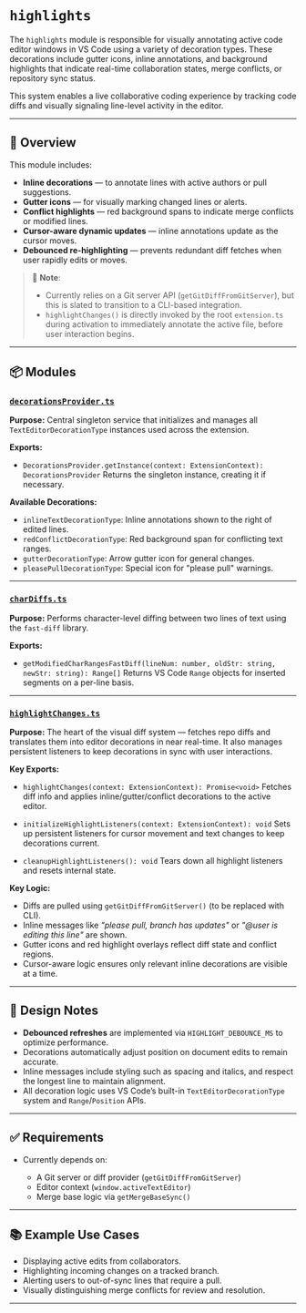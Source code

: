 # `highlights`

The `highlights` module is responsible for visually annotating active code editor windows in VS Code using a variety of decoration types. These decorations include gutter icons, inline annotations, and background highlights that indicate real-time collaboration states, merge conflicts, or repository sync status.

This system enables a live collaborative coding experience by tracking code diffs and visually signaling line-level activity in the editor.

---

## 📁 Overview

This module includes:

* **Inline decorations** — to annotate lines with active authors or pull suggestions.
* **Gutter icons** — for visually marking changed lines or alerts.
* **Conflict highlights** — red background spans to indicate merge conflicts or modified lines.
* **Cursor-aware dynamic updates** — inline annotations update as the cursor moves.
* **Debounced re-highlighting** — prevents redundant diff fetches when user rapidly edits or moves.

> 🔧 **Note**:
>
> * Currently relies on a Git server API (`getGitDiffFromGitServer`), but this is slated to transition to a CLI-based integration.
> * `highlightChanges()` is directly invoked by the root `extension.ts` during activation to immediately annotate the active file, before user interaction begins.

---

## 📦 Modules

### [`decorationsProvider.ts`](./decorationsProvider.ts)

**Purpose:**
Central singleton service that initializes and manages all `TextEditorDecorationType` instances used across the extension.

**Exports:**

* `DecorationsProvider.getInstance(context: ExtensionContext): DecorationsProvider`
  Returns the singleton instance, creating it if necessary.

**Available Decorations:**

* `inlineTextDecorationType`: Inline annotations shown to the right of edited lines.
* `redConflictDecorationType`: Red background span for conflicting text ranges.
* `gutterDecorationType`: Arrow gutter icon for general changes.
* `pleasePullDecorationType`: Special icon for "please pull" warnings.

---

### [`charDiffs.ts`](./charDiffs.ts)

**Purpose:**
Performs character-level diffing between two lines of text using the `fast-diff` library.

**Exports:**

* `getModifiedCharRangesFastDiff(lineNum: number, oldStr: string, newStr: string): Range[]`
  Returns VS Code `Range` objects for inserted segments on a per-line basis.

---

### [`highlightChanges.ts`](./highlightChanges.ts)

**Purpose:**
The heart of the visual diff system — fetches repo diffs and translates them into editor decorations in near real-time. It also manages persistent listeners to keep decorations in sync with user interactions.

**Key Exports:**

* `highlightChanges(context: ExtensionContext): Promise<void>`
  Fetches diff info and applies inline/gutter/conflict decorations to the active editor.

* `initializeHighlightListeners(context: ExtensionContext): void`
  Sets up persistent listeners for cursor movement and text changes to keep decorations current.

* `cleanupHighlightListeners(): void`
  Tears down all highlight listeners and resets internal state.

**Key Logic:**

* Diffs are pulled using `getGitDiffFromGitServer()` (to be replaced with CLI).
* Inline messages like *"please pull, branch has updates"* or *"@user is editing this line"* are shown.
* Gutter icons and red highlight overlays reflect diff state and conflict regions.
* Cursor-aware logic ensures only relevant inline decorations are visible at a time.

---

## 📝 Design Notes

* **Debounced refreshes** are implemented via `HIGHLIGHT_DEBOUNCE_MS` to optimize performance.
* Decorations automatically adjust position on document edits to remain accurate.
* Inline messages include styling such as spacing and italics, and respect the longest line to maintain alignment.
* All decoration logic uses VS Code’s built-in `TextEditorDecorationType` system and `Range`/`Position` APIs.

---

## ✅ Requirements

* Currently depends on:

  * A Git server or diff provider (`getGitDiffFromGitServer`)
  * Editor context (`window.activeTextEditor`)
  * Merge base logic via `getMergeBaseSync()`

---

## 📚 Example Use Cases

* Displaying active edits from collaborators.
* Highlighting incoming changes on a tracked branch.
* Alerting users to out-of-sync lines that require a pull.
* Visually distinguishing merge conflicts for review and resolution.

---
